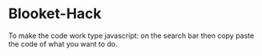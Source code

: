 # Blooket-Hack
To make the code work type javascript: on the search bar then copy paste the code of what you want to do.
